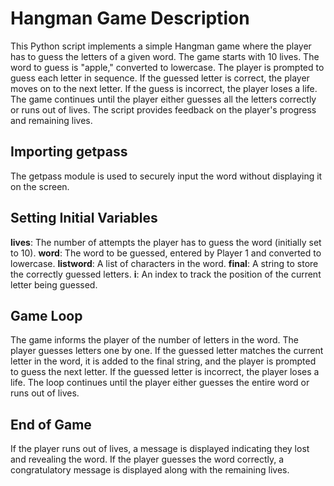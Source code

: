 # Hangman Game Description
This Python script implements a simple Hangman game where the player has to guess the letters of a given word. The game starts with 10 lives. The word to guess is "apple," converted to lowercase. The player is prompted to guess each letter in sequence. If the guessed letter is correct, the player moves on to the next letter. If the guess is incorrect, the player loses a life. The game continues until the player either guesses all the letters correctly or runs out of lives. The script provides feedback on the player's progress and remaining lives.

## Importing getpass
The getpass module is used to securely input the word without displaying it on the screen.

## Setting Initial Variables
**lives**: The number of attempts the player has to guess the word (initially set to 10).
**word**: The word to be guessed, entered by Player 1 and converted to lowercase.
**listword**: A list of characters in the word.
**final**: A string to store the correctly guessed letters.
**i**: An index to track the position of the current letter being guessed.

## Game Loop
The game informs the player of the number of letters in the word.
The player guesses letters one by one.
If the guessed letter matches the current letter in the word, it is added to the final string, and the player is prompted to guess the next letter.
If the guessed letter is incorrect, the player loses a life.
The loop continues until the player either guesses the entire word or runs out of lives.

## End of Game
If the player runs out of lives, a message is displayed indicating they lost and revealing the word.
If the player guesses the word correctly, a congratulatory message is displayed along with the remaining lives.
